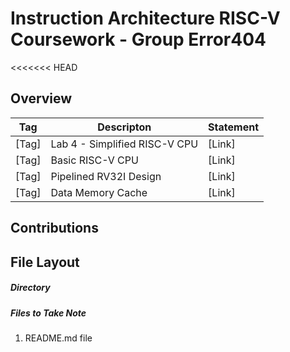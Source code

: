 # Instruction Architecture RISC-V Coursework - Group Error404

<<<<<<< HEAD
## Overview

|Tag	|Descripton			|Statement		|
|-------|-------------------------------|-----------------------|
|[Tag]	| Lab 4 - Simplified RISC-V CPU	|[Link]			|
|[Tag]	|	Basic  RISC-V CPU	| [Link]		|
|[Tag]	|Pipelined RV32I Design		| [Link]		|
|[Tag]	|Data Memory Cache		|[Link]			|


## Contributions

## File Layout

##### Directory

##### Files to Take Note
1. README.md file

